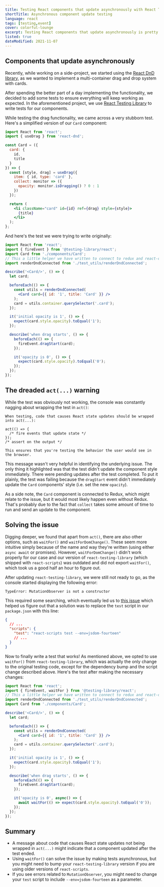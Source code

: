 ```yaml
---
title: Testing React components that update asynchronously with React Testing Library
shortTitle: Asynchronous component update testing
language: react
tags: [testing,event]
cover: colorful-lounge
excerpt: Testing React components that update asynchronously is pretty common. Learn how to deal with common issues and speed up your testing.
listed: true
dateModified: 2021-11-07
---
```


## Components that update asynchronously

Recently, while working on a side-project, we started using the [React DnD library](https://react-dnd.github.io/react-dnd), as we wanted to implement a multi-container drag and drop system with cards.

After spending the better part of a day implementing the functionality, we decided to add some tests to ensure everything will keep working as expected. In the aforementioned project, we use [React Testing Library](https://testing-library.com/docs/react-testing-library/intro) to write tests for our components.

While testing the drag functionality, we came across a very stubborn test. Here's a simplified version of our `Card` component:

```jsx
import React from 'react';
import { useDrag } from 'react-dnd';

const Card = ({
  card: {
    id,
    title
  }
}) => {
  const [style, drag] = useDrag({
    item: { id, type: 'card' },
    collect: monitor => ({
      opacity: monitor.isDragging() ? 0 : 1
    })
  });

  return (
    <li className="card" id={id} ref={drag} style={style}>
      {title}
    </li>
  );
};
```

And here's the test we were trying to write originally:

```jsx
import React from 'react';
import { fireEvent } from '@testing-library/react';
import Card from './components/Card';
// This a little helper we have written to connect to redux and react-dnd
import renderDndConnected from './test_utils/renderDndConnected';

describe('<Card/>', () => {
  let card;

  beforeEach(() => {
    const utils = renderDndConnected(
      <Card card={{ id: '1', title: 'Card' }} />
    );
    card = utils.container.querySelector('.card');
  });

  it('initial opacity is 1', () => {
    expect(card.style.opacity).toEqual('1');
  });

  describe('when drag starts', () => {
    beforeEach(() => {
      fireEvent.dragStart(card);
    });

    it('opacity is 0', () => {
      expect(card.style.opacity).toEqual('0');
    });
  });
});
```

## The dreaded `act(...)` warning

While the test was obviously not working, the console was constantly nagging about wrapping the test in `act()`:

```
When testing, code that causes React state updates should be wrapped into act(...):

act(() => {
  /* fire events that update state */
});
/* assert on the output */

This ensures that you're testing the behavior the user would see in the browser.
```

This message wasn't very helpful in identifying the underlying issue. The only thing it highlighted was that the test didn't update the component style immediately. There were pending updates after the test completed. To put it plainly, the test was failing because the `dragStart` event didn't immediately update the `Card` components' style (i.e. set the new `opacity`).

As a side note, the `Card` component is connected to Redux, which might relate to the issue, but it would most likely happen even without Redux. That's probably due to the fact that `collect` takes some amount of time to run and send an update to the component.

## Solving the issue

Digging deeper, we found that apart from `act()`, there are also other options, such as `waitFor()` and `waitForDomChange()`. These seem more intuitive simply because of the name and way they're written (using either `async await` or promises). However, `waitForDomChange()` didn't work properly for our case and our version of `react-testing-library` (which shipped with `react-scripts`) was outdated and did not export `waitFor()`, which took us a good half an hour to figure out.

After updating `react-testing-library`, we were still not ready to go, as the console started displaying the following error:

```
TypeError: MutationObserver is not a constructor
```

This required some searching, which eventually led us to [this issue](https://github.com/testing-library/react-testing-library/issues/662) which helped us figure out that a solution was to replace the `test` script in our `package.json` with this line:

```json [package.json]
{
  // ...
  "scripts": {
    "test": "react-scripts test --env=jsdom-fourteen"
    // ...
  }
}
```

Now to finally write a test that works! As mentioned above, we opted to use `waitFor()` from `react-testing-library`, which was actually the only change to the original testing code, except for the dependency bump and the script change described above. Here's the test after making the necessary changes:

```jsx
import React from 'react';
import { fireEvent, waitFor } from '@testing-library/react';
// This a little helper we have written to connect to redux and react-dnd
import renderDndConnected from './test_utils/renderDndConnected';
import Card from './components/Card';

describe('<Card/>', () => {
  let card;

  beforeEach(() => {
    const utils = renderDndConnected(
      <Card card={{ id: '1', title: 'Card' }} />
    );
    card = utils.container.querySelector('.card');
  });

  it('initial opacity is 1', () => {
    expect(card.style.opacity).toEqual('1');
  });

  describe('when drag starts', () => {
    beforeEach(() => {
      fireEvent.dragStart(card);
    });

    it('opacity is 0', async() => {
      await waitFor(() => expect(card.style.opacity).toEqual('0'));
    });
  });
});
```

## Summary

- A message about code that causes React state updates not being wrapped in `act(...)` might indicate that a component updated after the test ended.
- Using `waitFor()` can solve the issue by making tests asynchronous, but you might need to bump your `react-testing-library` version if you are using older versions of `react-scripts`.
- If you see errors related to `MutationObserver`, you might need to change your `test` script to include `--env=jsdom-fourteen` as a parameter.
